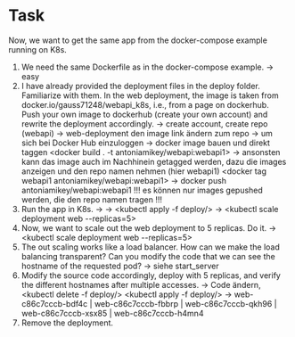 # Task

Now, we want to get the same app from the docker-compose example running on K8s.

1. We need the same Dockerfile as in the docker-compose example.
    -> easy
2. I have already provided the deployment files in the deploy folder. Familiarize with them. In the web deployment, the image is taken from docker.io/gauss71248/webapi_k8s, i.e., from a page on dockerhub. Push your own image to dockerhub (create your own account) and rewrite the deployment accordingly.
    -> create account, create repo (webapi)
    -> web-deployment den image link ändern zum repo 
    -> <docker login> um sich bei Docker Hub einzuloggen
    -> docker image bauen und direkt taggen <docker build . -t antoniamikey/webapi:webapi1>
    -> ansonsten kann das image auch im Nachhinein getagged werden, dazu <docker image ls> die images anzeigen und den repo namen nehmen (hier webapi1) <docker tag webapi1 antoniamikey/webapi:webapi1>
    -> docker push antoniamikey/webapi:webapi1
    !!! es können nur images gepushed werden, die den repo namen tragen !!!
3. Run the app in K8s.
    -> <minikube start>
    -> <kubectl apply -f deploy/>
    -> <kubectl scale deployment web --replicas=5>
4. Now, we want to scale out the web deployment to 5 replicas. Do it. 
    -> <kubectl scale deployment web --replicas=5>
5. The out scaling works like a load balancer. How can we make the load balancing transparent? Can you modify the code that we can see the hostname of the requested pod?
    -> siehe start_server
6. Modify the source code accordingly, deploy with 5 replicas, and verify the different hostnames after multiple accesses.
    -> Code ändern, <kubectl delete -f deploy/> <docker build> <docker push> <kubectl apply -f deploy/>
    -> web-c86c7cccb-bdf4c | web-c86c7cccb-fbbrp | web-c86c7cccb-qkh96 | web-c86c7cccb-xsx85 | web-c86c7cccb-h4mn4
7. Remove the deployment.
    
